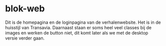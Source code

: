 # blok-web
Dit is de homepagina en de loginpagina van de verhalenwebsite. Het is in de huisstijl van Transavia. Daarnaast staan er soms heel veel classes bij de images en werken de button niet, dit komt later als we met de desktop versie verder gaan.
